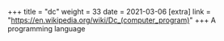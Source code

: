 +++
title = "dc"
weight = 33
date = 2021-03-06
[extra]
link = "https://en.wikipedia.org/wiki/Dc_(computer_program)"
+++
A programming language

